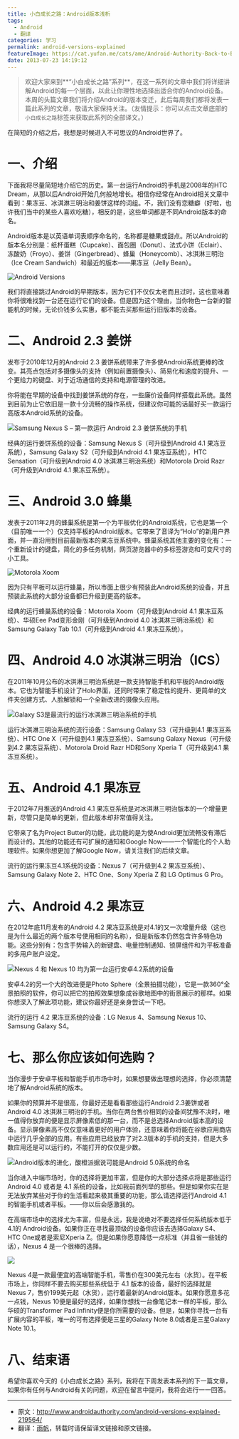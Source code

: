 ```yaml
---
title: 小白成长之路：Android版本浅析
tags:
  - Android
  - 翻译
categories: 学习
permalink: android-versions-explained
featureImage: https://cat.yufan.me/cats/ame/Android-Authority-Back-to-Basics-645x434.jpg
date: 2013-07-23 14:19:12
---
```


>欢迎大家来到**“小白成长之路”系列**，在这一系列的文章中我们将详细讲解Android的每一个层面，以此让你理性地选择出适合你的Android设备。本周的头篇文章我们将介绍Android的版本变迁，此后每周我们都将发表一篇此系列的文章，敬请大家保持关注。（友情提示：你可以点击文章底部的`小白成长之路`标签来获取此系列的全部译文。）

在简短的介绍之后，我想是时候进入不可思议的Android世界了。

<!--more-->

# 一、介绍

下面我将尽量简短地介绍它的历史。第一台运行Android的手机是2008年的HTC Dream，从那以后Android开始几何般地增长。相信你经常在Android相关文章中看到：果冻豆、冰淇淋三明治和姜饼这样的词组。不，我们没有恋糖癖（好啦，也许我们当中的某些人喜欢吃糖），相反的是，这些单词都是不同Android版本的命名。

Android版本是以英语单词表顺序命名的，名称都是糖果或甜点。所以Android的版本名分别是：纸杯蛋糕（Cupcake）、面包圈（Donut）、法式小饼（Eclair）、冻酸奶（Froyo）、姜饼（Gingerbread）、蜂巢（Honeycomb）、冰淇淋三明治（Ice Cream Sandwich）和最近的版本——果冻豆（Jelly Bean）。

![Android Versions](https://cat.yufan.me/cats/ame/Android-Versions.jpg)

我们将直接跳过Android的早期版本，因为它们不仅仅太老而且过时，这也意味着你将很难找到一台还在运行它们的设备。但是因为这个理由，当你物色一台新的智能机的时候，无论价钱多么实惠，都不能去买那些运行旧版本的设备。

# 二、Android 2.3 姜饼

发布于2010年12月的Android 2.3 姜饼系统带来了许多使Android系统更棒的改变。其亮点包括对多摄像头的支持（例如前置摄像头）、简易化和速度的提升、一个更给力的键盘、对于近场通信的支持和电源管理的改进。

你将能在早期的设备中找到姜饼系统的存在，一些廉价设备同样搭载此系统。虽然到目前为止它依旧是一款十分流畅的操作系统，但建议你可能的话最好买一款运行高版本Android系统的设备。

![Samsung Nexus S – 第一款运行 Android 2.3 姜饼系统的手机](https://cat.yufan.me/cats/ame/samsung-nexus-s-1.jpg)

经典的运行姜饼系统的设备：Samsung Nexus S（可升级到Android 4.1 果冻豆系统），Samsung Galaxy S2（可升级到Android 4.1 果冻豆系统），HTC Sensation（可升级到Android 4.0 冰淇淋三明治系统）和Motorola Droid Razr（可升级到Android 4.1 果冻豆系统）。

# 三、Android 3.0 蜂巢

发表于2011年2月的蜂巢系统是第一个为平板优化的Android系统，它也是第一个（目前唯一一个）仅支持平板的Android版本。它带来了音译为“Holo”的新用户界面，并一直沿用到目前最新版本的果冻豆系统中。蜂巢系统其他主要的变化有：一个重新设计的键盘，简化的多任务机制，网页游览器中的多标签游览和可变尺寸的小工具。

![Motorola Xoom](https://cat.yufan.me/cats/ame/Motorola-Xoom-3G.jpg)

因为只有平板可以运行蜂巢，所以市面上很少有预装此Android系统的设备，并且预装此系统的大部分设备都已升级到更高的版本。

经典的运行蜂巢系统的设备：Motorola Xoom（可升级到Android 4.1 果冻豆系统）、华硕Eee Pad变形金刚（可升级到Android 4.0 冰淇淋三明治系统）和Samsung Galaxy Tab 10.1（可升级到Android 4.1 果冻豆系统）。

# 四、Android 4.0 冰淇淋三明治（ICS）

在2011年10月公布的冰淇淋三明治系统是一款支持智能手机和平板的Android版本。它也为智能手机设计了Holo界面，还同时带来了稳定性的提升、更简单的文件夹创建方式、人脸解锁和一个全新改进的摄像头应用。

![Galaxy S3是最流行的运行冰淇淋三明治系统的手机](https://cat.yufan.me/cats/ame/galaxy-s3-front.jpg)

运行冰淇淋三明治系统的流行设备：Samsung Galaxy S3（可升级到4.1 果冻豆系统）、HTC One X（可升级到4.1 果冻豆系统）、Samsung Galaxy Nexus（可升级到4.2 果冻豆系统）、Motorola Droid Razr HD和Sony Xperia T（可升级到4.1 果冻豆系统）。

# 五、Android 4.1 果冻豆

于2012年7月推送的Android 4.1 果冻豆系统是对冰淇淋三明治版本的一个增量更新，尽管只是简单的更新，但此版本却非常值得关注。

它带来了名为Project Butter的功能，此功能的是为使Android更加流畅没有滞后而设计的。其他的功能还有可扩展的通知和Google Now——一个智能化的个人助理软件。如果你想更加了解Google Now，请关注我们的后续文章。

流行的运行果冻豆4.1系统的设备：Nexus 7（可升级到4.2 果冻豆系统）、Samsung Galaxy Note 2、HTC One、Sony Xperia Z 和 LG Optimus G Pro。

# 六、Android 4.2 果冻豆

在2012年底11月发布的Android 4.2 果冻豆系统是对4.1的又一次增量升级（这也是为什么最近的两个版本号使用相同的名称），但是新版本仍然包含许多特色功能。这些分别有：包含手势输入的新键盘、电量控制通知、锁屏组件和为平板准备的多用户账户设定。

![Nexus 4 和 Nexus 10 均为第一台运行安卓4.2系统的设备](https://cat.yufan.me/cats/ame/Nexus-7-10-4-aa-1-1600-645x430.jpg)

安卓4.2的另一个大的改进便是Photo Sphere（全景拍摄功能），它是一款360°全景拍照的软件，你可以把它的拍照效果想象成谷歌地图中的街景展示的那样。如果你想深入了解此项功能，建议你最好还是亲身尝试一下吧。

流行的运行 4.2 果冻豆系统的设备：LG Nexus 4、Samsung Nexus 10、Samsung Galaxy S4。

# 七、那么你应该如何选购？

当你漫步于安卓平板和智能手机市场中时，如果想要做出理想的选择，你必须清楚地了解Android系统的版本。

如果你的预算并不是很高，你最好还是看看那些运行Android 2.3姜饼或者Android 4.0 冰淇淋三明治的手机。当你在两台售价相同的设备间犹豫不决时，唯一值得你放弃的便是显示屏像素低的那一台，而不是总选择Android版本高的设备。显示屏像素高不仅仅意味着更好的用户体验，还意味着你将能在谷歌应用商店中运行几乎全部的应用。有些应用已经放弃了对2.3版本的手机的支持，但是大多数应用还是可以运行的，不能打开的仅仅是少数。

![Android版本的进化，酸橙派据说可能是Android 5.0系统的命名](https://cat.yufan.me/cats/ame/Evolution-baby.jpg)

当你进入中端市场时，你的选择将更加丰富，但是你的大部分选择点将是那些运行Android 4.0 或者是 4.1 系统的设备，比如我前面列举的那些。但是如果你实在是无法放弃某些对于你的生活看起来极其重要的功能，那么请选择运行Android 4.1 的智能手机或者平板。——你以后会感激我的。

在高端市场中的选择尤为丰富，但是永远，我是说绝对不要选择任何系统版本低于4.1的 Android设备。如果你正在寻找最顶级的设备你应该去选择Galaxy S4、HTC One或者是索尼Xperia Z。但是如果你愿意降低一点标准（并且省一些钱的话），Nexus 4 是一个很棒的选择。

![](https://cat.yufan.me/cats/ame/Google-LG-Nexus-4-aa-2-1600-645x430.jpg)

Nexus 4是一款最便宜的高端智能手机，零售价在300美元左右（水货）。在平板市场上，你同样不要去购买那些系统低于 4.1 版本的设备，最好的选择就是 Nexus 7，售价199美元起（水货），运行着最新的Android版本。如果你愿意多花一点钱，Nexus 10便是最好的选择，如果你想找一台像笔记本一样的平板，那么华硕的Transformer Pad Infinity便是你所需要的设备。但是，如果你寻找一台有扩展内容的平板，唯一的可有选择便是三星的Galaxy Note 8.0或者是三星Galaxy Note 10.1。

# 八、结束语

希望你喜欢今天的《小白成长之路》系列，我将在下周发表本系列的下一篇文章，如果你有任何与Android有关的问题，欢迎在留言中提问，我将会进行一一回答。

----

* 原文：http://www.androidauthority.com/android-versions-explained-219564/  
* 翻译：[雨帆](http://yufan.me)，转载时请保留译文链接和原文链接。
